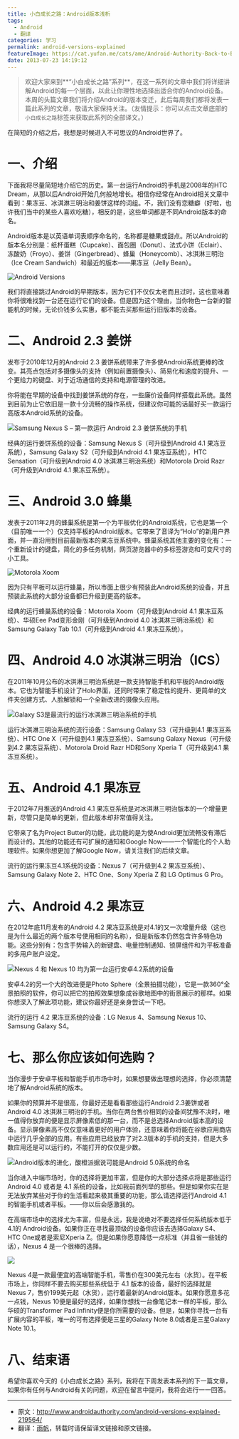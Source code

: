 ```yaml
---
title: 小白成长之路：Android版本浅析
tags:
  - Android
  - 翻译
categories: 学习
permalink: android-versions-explained
featureImage: https://cat.yufan.me/cats/ame/Android-Authority-Back-to-Basics-645x434.jpg
date: 2013-07-23 14:19:12
---
```


>欢迎大家来到**“小白成长之路”系列**，在这一系列的文章中我们将详细讲解Android的每一个层面，以此让你理性地选择出适合你的Android设备。本周的头篇文章我们将介绍Android的版本变迁，此后每周我们都将发表一篇此系列的文章，敬请大家保持关注。（友情提示：你可以点击文章底部的`小白成长之路`标签来获取此系列的全部译文。）

在简短的介绍之后，我想是时候进入不可思议的Android世界了。

<!--more-->

# 一、介绍

下面我将尽量简短地介绍它的历史。第一台运行Android的手机是2008年的HTC Dream，从那以后Android开始几何般地增长。相信你经常在Android相关文章中看到：果冻豆、冰淇淋三明治和姜饼这样的词组。不，我们没有恋糖癖（好啦，也许我们当中的某些人喜欢吃糖），相反的是，这些单词都是不同Android版本的命名。

Android版本是以英语单词表顺序命名的，名称都是糖果或甜点。所以Android的版本名分别是：纸杯蛋糕（Cupcake）、面包圈（Donut）、法式小饼（Eclair）、冻酸奶（Froyo）、姜饼（Gingerbread）、蜂巢（Honeycomb）、冰淇淋三明治（Ice Cream Sandwich）和最近的版本——果冻豆（Jelly Bean）。

![Android Versions](https://cat.yufan.me/cats/ame/Android-Versions.jpg)

我们将直接跳过Android的早期版本，因为它们不仅仅太老而且过时，这也意味着你将很难找到一台还在运行它们的设备。但是因为这个理由，当你物色一台新的智能机的时候，无论价钱多么实惠，都不能去买那些运行旧版本的设备。

# 二、Android 2.3 姜饼

发布于2010年12月的Android 2.3 姜饼系统带来了许多使Android系统更棒的改变。其亮点包括对多摄像头的支持（例如前置摄像头）、简易化和速度的提升、一个更给力的键盘、对于近场通信的支持和电源管理的改进。

你将能在早期的设备中找到姜饼系统的存在，一些廉价设备同样搭载此系统。虽然到目前为止它依旧是一款十分流畅的操作系统，但建议你可能的话最好买一款运行高版本Android系统的设备。

![Samsung Nexus S – 第一款运行 Android 2.3 姜饼系统的手机](https://cat.yufan.me/cats/ame/samsung-nexus-s-1.jpg)

经典的运行姜饼系统的设备：Samsung Nexus S（可升级到Android 4.1 果冻豆系统），Samsung Galaxy S2（可升级到Android 4.1 果冻豆系统），HTC Sensation（可升级到Android 4.0 冰淇淋三明治系统）和Motorola Droid Razr（可升级到Android 4.1 果冻豆系统）。

# 三、Android 3.0 蜂巢

发表于2011年2月的蜂巢系统是第一个为平板优化的Android系统，它也是第一个（目前唯一一个）仅支持平板的Android版本。它带来了音译为“Holo”的新用户界面，并一直沿用到目前最新版本的果冻豆系统中。蜂巢系统其他主要的变化有：一个重新设计的键盘，简化的多任务机制，网页游览器中的多标签游览和可变尺寸的小工具。

![Motorola Xoom](https://cat.yufan.me/cats/ame/Motorola-Xoom-3G.jpg)

因为只有平板可以运行蜂巢，所以市面上很少有预装此Android系统的设备，并且预装此系统的大部分设备都已升级到更高的版本。

经典的运行蜂巢系统的设备：Motorola Xoom（可升级到Android 4.1 果冻豆系统）、华硕Eee Pad变形金刚（可升级到Android 4.0 冰淇淋三明治系统）和Samsung Galaxy Tab 10.1（可升级到Android 4.1 果冻豆系统）。

# 四、Android 4.0 冰淇淋三明治（ICS）

在2011年10月公布的冰淇淋三明治系统是一款支持智能手机和平板的Android版本。它也为智能手机设计了Holo界面，还同时带来了稳定性的提升、更简单的文件夹创建方式、人脸解锁和一个全新改进的摄像头应用。

![Galaxy S3是最流行的运行冰淇淋三明治系统的手机](https://cat.yufan.me/cats/ame/galaxy-s3-front.jpg)

运行冰淇淋三明治系统的流行设备：Samsung Galaxy S3（可升级到4.1 果冻豆系统）、HTC One X（可升级到4.1 果冻豆系统）、Samsung Galaxy Nexus（可升级到4.2 果冻豆系统）、Motorola Droid Razr HD和Sony Xperia T（可升级到4.1 果冻豆系统）。

# 五、Android 4.1 果冻豆

于2012年7月推送的Android 4.1 果冻豆系统是对冰淇淋三明治版本的一个增量更新，尽管只是简单的更新，但此版本却非常值得关注。

它带来了名为Project Butter的功能，此功能的是为使Android更加流畅没有滞后而设计的。其他的功能还有可扩展的通知和Google Now——一个智能化的个人助理软件。如果你想更加了解Google Now，请关注我们的后续文章。

流行的运行果冻豆4.1系统的设备：Nexus 7（可升级到4.2 果冻豆系统）、Samsung Galaxy Note 2、HTC One、Sony Xperia Z 和 LG Optimus G Pro。

# 六、Android 4.2 果冻豆

在2012年底11月发布的Android 4.2 果冻豆系统是对4.1的又一次增量升级（这也是为什么最近的两个版本号使用相同的名称），但是新版本仍然包含许多特色功能。这些分别有：包含手势输入的新键盘、电量控制通知、锁屏组件和为平板准备的多用户账户设定。

![Nexus 4 和 Nexus 10 均为第一台运行安卓4.2系统的设备](https://cat.yufan.me/cats/ame/Nexus-7-10-4-aa-1-1600-645x430.jpg)

安卓4.2的另一个大的改进便是Photo Sphere（全景拍摄功能），它是一款360°全景拍照的软件，你可以把它的拍照效果想象成谷歌地图中的街景展示的那样。如果你想深入了解此项功能，建议你最好还是亲身尝试一下吧。

流行的运行 4.2 果冻豆系统的设备：LG Nexus 4、Samsung Nexus 10、Samsung Galaxy S4。

# 七、那么你应该如何选购？

当你漫步于安卓平板和智能手机市场中时，如果想要做出理想的选择，你必须清楚地了解Android系统的版本。

如果你的预算并不是很高，你最好还是看看那些运行Android 2.3姜饼或者Android 4.0 冰淇淋三明治的手机。当你在两台售价相同的设备间犹豫不决时，唯一值得你放弃的便是显示屏像素低的那一台，而不是总选择Android版本高的设备。显示屏像素高不仅仅意味着更好的用户体验，还意味着你将能在谷歌应用商店中运行几乎全部的应用。有些应用已经放弃了对2.3版本的手机的支持，但是大多数应用还是可以运行的，不能打开的仅仅是少数。

![Android版本的进化，酸橙派据说可能是Android 5.0系统的命名](https://cat.yufan.me/cats/ame/Evolution-baby.jpg)

当你进入中端市场时，你的选择将更加丰富，但是你的大部分选择点将是那些运行Android 4.0 或者是 4.1 系统的设备，比如我前面列举的那些。但是如果你实在是无法放弃某些对于你的生活看起来极其重要的功能，那么请选择运行Android 4.1 的智能手机或者平板。——你以后会感激我的。

在高端市场中的选择尤为丰富，但是永远，我是说绝对不要选择任何系统版本低于4.1的 Android设备。如果你正在寻找最顶级的设备你应该去选择Galaxy S4、HTC One或者是索尼Xperia Z。但是如果你愿意降低一点标准（并且省一些钱的话），Nexus 4 是一个很棒的选择。

![](https://cat.yufan.me/cats/ame/Google-LG-Nexus-4-aa-2-1600-645x430.jpg)

Nexus 4是一款最便宜的高端智能手机，零售价在300美元左右（水货）。在平板市场上，你同样不要去购买那些系统低于 4.1 版本的设备，最好的选择就是 Nexus 7，售价199美元起（水货），运行着最新的Android版本。如果你愿意多花一点钱，Nexus 10便是最好的选择，如果你想找一台像笔记本一样的平板，那么华硕的Transformer Pad Infinity便是你所需要的设备。但是，如果你寻找一台有扩展内容的平板，唯一的可有选择便是三星的Galaxy Note 8.0或者是三星Galaxy Note 10.1。

# 八、结束语

希望你喜欢今天的《小白成长之路》系列，我将在下周发表本系列的下一篇文章，如果你有任何与Android有关的问题，欢迎在留言中提问，我将会进行一一回答。

----

* 原文：http://www.androidauthority.com/android-versions-explained-219564/  
* 翻译：[雨帆](http://yufan.me)，转载时请保留译文链接和原文链接。
